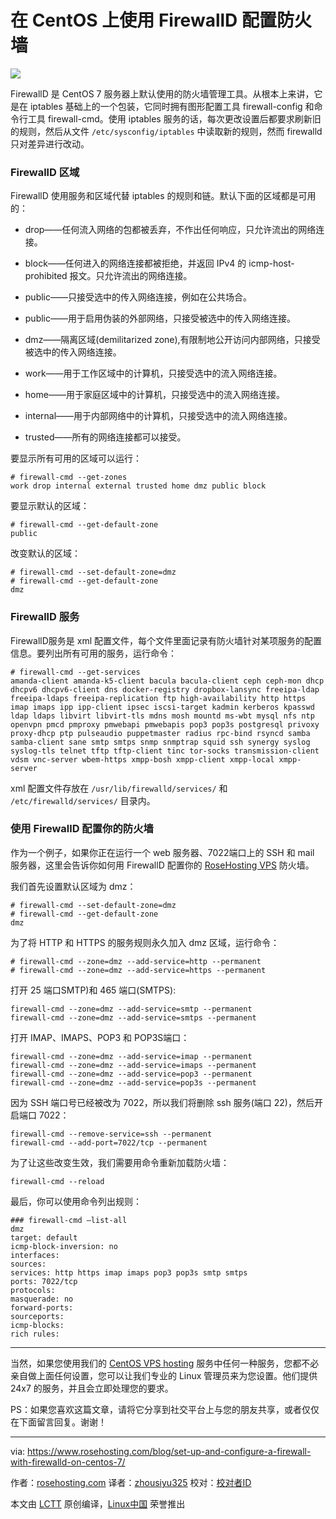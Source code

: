 在 CentOS 上使用 FirewallD 配置防火墙
================================================

![](https://www.rosehosting.com/blog/wp-content/uploads/2017/02/set-up-and-configure-a-firewall-with-firewalld-on-centos-7.jpg) 

FirewallD 是 CentOS 7 服务器上默认使用的防火墙管理工具。从根本上来讲，它是在 iptables 基础上的一个包装，它同时拥有图形配置工具 firewall-config 和命令行工具 firewall-cmd。使用 iptables 服务的话，每次更改设置后都要求刷新旧的规则，然后从文件 `/etc/sysconfig/iptables` 中读取新的规则，然而 firewalld 只对差异进行改动。

### FirewallD 区域

FirewallD 使用服务和区域代替 iptables 的规则和链。默认下面的区域都是可用的：

* drop——任何流入网络的包都被丢弃，不作出任何响应，只允许流出的网络连接。

* block——任何进入的网络连接都被拒绝，并返回 IPv4 的 icmp-host-prohibited 报文。只允许流出的网络连接。

* public——只接受选中的传入网络连接，例如在公共场合。

* public——用于启用伪装的外部网络，只接受被选中的传入网络连接。

* dmz——隔离区域(demilitarized zone),有限制地公开访问内部网络，只接受被选中的传入网络连接。

* work——用于工作区域中的计算机，只接受选中的流入网络连接。

* home——用于家庭区域中的计算机，只接受选中的流入网络连接。

* internal——用于内部网络中的计算机，只接受选中的流入网络连接。

* trusted——所有的网络连接都可以接受。

要显示所有可用的区域可以运行：

```
# firewall-cmd --get-zones
work drop internal external trusted home dmz public block
```
要显示默认的区域：

```
# firewall-cmd --get-default-zone
public
```

改变默认的区域：

```
# firewall-cmd --set-default-zone=dmz
# firewall-cmd --get-default-zone
dmz
```

### FirewallD 服务

FirewallD服务是 xml 配置文件，每个文件里面记录有防火墙针对某项服务的配置信息。要列出所有可用的服务，运行命令：

```
# firewall-cmd --get-services
amanda-client amanda-k5-client bacula bacula-client ceph ceph-mon dhcp dhcpv6 dhcpv6-client dns docker-registry dropbox-lansync freeipa-ldap freeipa-ldaps freeipa-replication ftp high-availability http https imap imaps ipp ipp-client ipsec iscsi-target kadmin kerberos kpasswd ldap ldaps libvirt libvirt-tls mdns mosh mountd ms-wbt mysql nfs ntp openvpn pmcd pmproxy pmwebapi pmwebapis pop3 pop3s postgresql privoxy proxy-dhcp ptp pulseaudio puppetmaster radius rpc-bind rsyncd samba samba-client sane smtp smtps snmp snmptrap squid ssh synergy syslog syslog-tls telnet tftp tftp-client tinc tor-socks transmission-client vdsm vnc-server wbem-https xmpp-bosh xmpp-client xmpp-local xmpp-server
```

xml 配置文件存放在 `/usr/lib/firewalld/services/` 和 `/etc/firewalld/services/` 目录内。

### 使用 FirewallD 配置你的防火墙

作为一个例子，如果你正在运行一个 web 服务器、7022端口上的 SSH 和 mail 服务器，这里会告诉你如何用 FirewallD 配置你的 [RoseHosting VPS](6) 防火墙。

我们首先设置默认区域为 dmz：

```
# firewall-cmd --set-default-zone=dmz
# firewall-cmd --get-default-zone
dmz
```
为了将 HTTP 和 HTTPS 的服务规则永久加入 dmz 区域，运行命令：

```
# firewall-cmd --zone=dmz --add-service=http --permanent
# firewall-cmd --zone=dmz --add-service=https --permanent
```
打开 25 端口SMTP)和 465 端口(SMTPS):

```
firewall-cmd --zone=dmz --add-service=smtp --permanent
firewall-cmd --zone=dmz --add-service=smtps --permanent
```
打开 IMAP、IMAPS、POP3 和 POP3S端口：

```
firewall-cmd --zone=dmz --add-service=imap --permanent
firewall-cmd --zone=dmz --add-service=imaps --permanent
firewall-cmd --zone=dmz --add-service=pop3 --permanent
firewall-cmd --zone=dmz --add-service=pop3s --permanent
```

因为 SSH 端口号已经被改为 7022，所以我们将删除 ssh 服务(端口 22)，然后开启端口 7022：

```
firewall-cmd --remove-service=ssh --permanent 
firewall-cmd --add-port=7022/tcp --permanent 
```
为了让这些改变生效，我们需要用命令重新加载防火墙：

```
firewall-cmd --reload
```
最后，你可以使用命令列出规则：


```
### firewall-cmd –list-all
dmz
target: default
icmp-block-inversion: no
interfaces:
sources:
services: http https imap imaps pop3 pop3s smtp smtps
ports: 7022/tcp
protocols:
masquerade: no
forward-ports:
sourceports:
icmp-blocks:
rich rules:

```

***

当然，如果您使用我们的 [CentOS VPS hosting][7] 服务中任何一种服务，您都不必亲自做上面任何设置，您可以让我们专业的 Linux 管理员来为您设置。他们提供 24x7 的服务，并且会立即处理您的要求。

PS：如果您喜欢这篇文章，请将它分享到社交平台上与您的朋友共享，或者仅仅在下面留言回复。谢谢！

--------------------------------------------------------------------------------

via: https://www.rosehosting.com/blog/set-up-and-configure-a-firewall-with-firewalld-on-centos-7/

作者：[rosehosting.com][a]
译者：[zhousiyu325](https://github.com/zhousiyu325)
校对：[校对者ID](https://github.com/校对者ID)

本文由 [LCTT](https://github.com/LCTT/TranslateProject) 原创编译，[Linux中国](https://linux.cn/) 荣誉推出

[a]:https://www.rosehosting.com/blog/set-up-and-configure-a-firewall-with-firewalld-on-centos-7/
[1]:https://www.rosehosting.com/blog/set-up-and-configure-a-firewall-with-firewalld-on-centos-7/
[2]:https://www.rosehosting.com/blog/set-up-and-configure-a-firewall-with-firewalld-on-centos-7/#comments
[3]:https://www.rosehosting.com/blog/category/tips-and-tricks/
[4]:https://plus.google.com/share?url=https://www.rosehosting.com/blog/set-up-and-configure-a-firewall-with-firewalld-on-centos-7/
[5]:http://www.linkedin.com/shareArticle?mini=true&url=https://www.rosehosting.com/blog/set-up-and-configure-a-firewall-with-firewalld-on-centos-7/&title=Set%20Up%20and%20Configure%20a%20Firewall%20with%20FirewallD%20on%20CentOS%207&summary=FirewallD%20is%20a%20firewall%20management%20tool%20available%20by%20default%20on%20CentOS%207%20servers.%20Basically,%20it%20is%20a%20wrapper%20around%20iptables%20and%20it%20comes%20with%20graphical%20configuration%20tool%20firewall-config%20and%20command%20line%20tool%20firewall-cmd.%20With%20the%20iptables%20service,%20every%20change%20requires%20flushing%20of%20the%20old%20rules%20and%20reading%20the%20new%20rules%20...
[6]:https://www.rosehosting.com/linux-vps-hosting.html
[7]:https://www.rosehosting.com/centos-vps.html